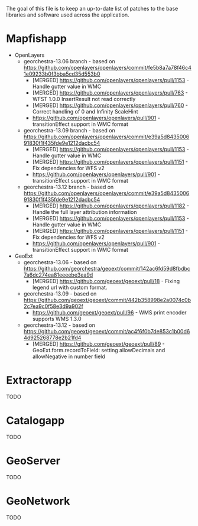 The goal of this file is to keep an up-to-date list of patches to the base libraries and software used across the application.

Mapfishapp
==========

* OpenLayers
    * georchestra-13.06 branch - based on https://github.com/openlayers/openlayers/commit/fe5b8a7a78f46c41e09233b0f3bba5cd35d553b0
        * [MERGED] https://github.com/openlayers/openlayers/pull/1153 - Handle gutter value in WMC
        * [MERGED] https://github.com/openlayers/openlayers/pull/763 - WFST 1.0.0 InsertResult not read correctly
        * [MERGED] https://github.com/openlayers/openlayers/pull/760 - Correct handling of 0 and Infinity ScaleHint
        * https://github.com/openlayers/openlayers/pull/901 - transitionEffect support in WMC format
    * georchestra-13.09 branch - based on https://github.com/openlayers/openlayers/commit/e39a5d843500691830f1f435fde9e1212dacbc54
        * [MERGED] https://github.com/openlayers/openlayers/pull/1153 - Handle gutter value in WMC
        * [MERGED] https://github.com/openlayers/openlayers/pull/1151 - Fix dependencies for WFS v2
        * https://github.com/openlayers/openlayers/pull/901 - transitionEffect support in WMC format
    * georchestra-13.12 branch - based on https://github.com/openlayers/openlayers/commit/e39a5d843500691830f1f435fde9e1212dacbc54
        * [MERGED] https://github.com/openlayers/openlayers/pull/1182 - Handle the full layer attribution information
        * [MERGED] https://github.com/openlayers/openlayers/pull/1153 - Handle gutter value in WMC
        * [MERGED] https://github.com/openlayers/openlayers/pull/1151 - Fix dependencies for WFS v2
        * https://github.com/openlayers/openlayers/pull/901 - transitionEffect support in WMC format
* GeoExt
    * georchestra-13.06 - based on https://github.com/georchestra/geoext/commit/142ac6fd59d8fbdbc7a6dc274ea81eeeebe3ea9d
        * [MERGED] https://github.com/geoext/geoext/pull/18 - Fixing legend url with custom format.
    * georchestra-13.09 - based on https://github.com/geoext/geoext/commit/442b358998e2a0074c0b2c7ea9c0f58e3d9a902f
        * https://github.com/geoext/geoext/pull/96 - WMS print encoder supports WMS 1.3.0
    * georchestra-13.12 - based on https://github.com/geoext/geoext/commit/ac4f6f0b7de853c1b00d64d925268778e2b21fd4
        * [MERGED] https://github.com/geoext/geoext/pull/89 - GeoExt.form.recordToField: setting allowDecimals and allowNegative in number field


Extractorapp
============

TODO

Catalogapp
==========

TODO

GeoServer
=========

TODO

GeoNetwork
==========

TODO